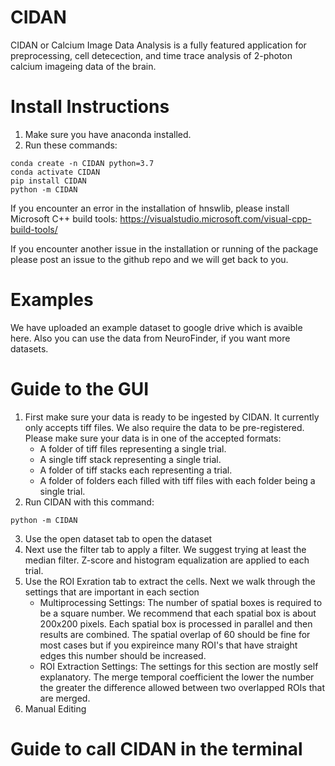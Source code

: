 # CIDAN
CIDAN or Calcium Image Data Analysis is a fully featured application for preprocessing, cell detecection, and time trace analysis of 2-photon calcium imageing data of the brain. 

# Install Instructions
1. Make sure you have anaconda installed.
2. Run these commands:

```
conda create -n CIDAN python=3.7
conda activate CIDAN
pip install CIDAN
python -m CIDAN
```
If you encounter an error in the installation of hnswlib, please install Microsoft C++ build tools: https://visualstudio.microsoft.com/visual-cpp-build-tools/ 

If you encounter another issue in the installation or running of the package please post an issue to the github repo and we will get back to you.

# Examples
We have uploaded an example dataset to google drive which is avaible here. Also you can use the data from NeuroFinder, if you want more datasets. 

# Guide to the GUI
1. First make sure your data is ready to be ingested by CIDAN. It currently only accepts tiff files. We also require the data to be pre-registered. Please make sure your data is in one of the accepted formats: 
    - A folder of tiff files representing a single trial.
    - A single tiff stack representing a single trial.
    - A folder of tiff stacks each representing a trial.
    - A folder of folders each filled with tiff files with each folder being a single trial.
2. Run CIDAN with this command:
~~~
python -m CIDAN
~~~
3. Use the open dataset tab to open the dataset
4. Next use the filter tab to apply a filter. We suggest trying at least the median filter. Z-score and histogram equalization are applied to each trial. 
5. Use the ROI Exration tab to extract the cells. Next we walk through the settings that are important in each section
    - Multiprocessing Settings: The number of spatial boxes is required to be a square number. We recommend that each spatial box is about 200x200 pixels. Each spatial box is processed in parallel and then results are combined. The spatial overlap of 60 should be fine for most cases but if you expireince many ROI's that have straight edges this number should be increased. 
    - ROI Extraction Settings: The settings for this section are mostly self explanatory. The merge temporal coefficient the lower the number the greater the difference allowed between two overlapped ROIs that are merged.
5. Manual Editing
# Guide to call CIDAN in the terminal 
